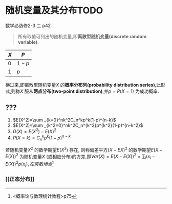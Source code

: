 # 随机变量及其分布TODO

数学必选修2-3 二 p42

> 所有取值可列出的随机变量,即**离散型随机变量(discrete random variable)**.

| $X$  | $P$   |
| ---- | ----- |
| $0$  | $1-p$ |
| $1$  | $p$   |

横过来,即离散型随机变量$X$ 的**概率分布列(probability distribution series)**,此形式,则称$X$ 服从**两点分布(two-point distribution)**,并$p=P(X=1)$ 为成功概率.



## ???

1. $E(X^2)=\sum _{k=0}^nk^2C_n^kp^k(1-p)^{n-k}$ 
2. $E(X^2)=\sum _{k^2=0}^nk^2C_n^{k^2}p^{k^2}(1-p)^{n-k^2}$ 
3. $D(X)=E(X^2)-E(X)^2$ 
4. $P(X=k)=C_n^kp^k(1-p)^{n-k}$ 

若随机变量$X^2$ 的数学期望$E(X^2)$ 存在, 则称偏差平方$(X-EX)^2$ 的数学期望$E(X-E(X))^2$ 为随机变量$X$ (或相应分布)的方差,即$Var(X)=E(X-E(X))^2=\sum _i(x_i-E(X))^2p(x_i),在离散场合$​ [^ 1]



### [[正态分布]]



[^ 1]: <概率论与数理统计教程>p75
